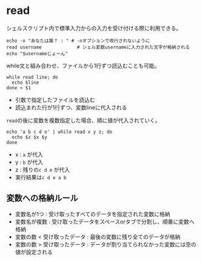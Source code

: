 # read

シェルスクリプト内で標準入力からの入力を受け付ける際に利用できる。

```
echo -n "あなたは誰？ : " # -nオプションで改行されないように
read username             # シェル変数usernameに入力された文字が格納される
echo "$usernameじょーん"
```

while文と組み合わせ、ファイルから1行ずつ読込むことも可能。

```
while read line; do
  echo $line
done < $1
```

- 引数で指定したファイルを読込む
- 読込まれた行が1行ずつ、変数lineに代入される

`read`の後に変数を複数指定した場合、順に値が代入されていく。

```
echo 'a b c d e' | while read x y z; do
  echo $z $x $y
done
```

- x : `a` が代入
- y : `b` が代入
- z : 残りの`c d e` が代入
- 実行結果は`c d e a b`

## 変数への格納ルール

- 変数名が1つ : 受け取ったすべてのデータを指定された変数に格納
- 変数名が複数 : 受け取ったデータをスペースorタブで分割し、順番に変数へ格納
- 変数の数 < 受け取ったデータ : 最後の変数に残り全てのデータが格納
- 変数の数 > 受け取ったデータ : データが割り当てられなかった変数には空の値が設定される

